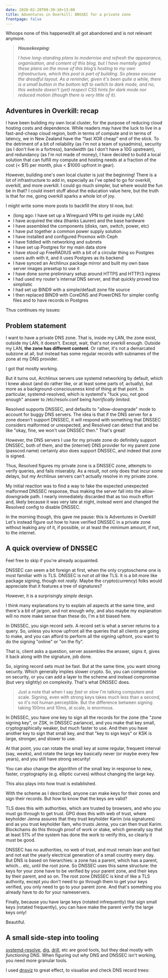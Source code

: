 ```yaml
---
date: 2020-02-28T09:39:10+13:00
title: Adventures in Overkill: DNSSEC for a private zone
frontpage: false
---
```


Whoops none of this happened/it all got abandoned and is not relevant anymore.

> ***Housekeeping***:
>
> _I have long-standing plans to modernise and refresh the appearance,
> organisation, and content of this blog, but I have mentally gated these plans
> on the move of this blog’s hosting to my own infrastructure, which this post
> is part of building. So please excuse the dreadful layout. As a reminder,
> given it's been quite a while, there is a small button in the bottom left to
> switch to dark mode, and no, this website doesn't (yet) respect CSS hints for
> dark mode nor reduced motion (though there is very little of it)._

## Adventures in Overkill: recap

I have been building my own local cluster, for the purpose of reducing cloud
hosting costs and dependence. While readers may have the luck to live in a
fast-and-cheap cloud region, both in terms of compute and in terms of latency,
we in New Zealand have the "fast XOR cheap" end of the stick. To the detriment
of a bit of reliability (as I'm not a team of sysadmins), security (as I don't
live in a fortress), bandwidth (as I don't have a 10G upstream), and redundancy
(as I'm not made of money), I have decided to build a local solution that can
fulfill my compute and hosting needs at a fraction of the cost (< $15 per month,
plus < $1000 upfront in gear).

However, building one's own local cluster is just the beginning! There is a lot
of infrastructure to add in, especially as I've opted to go for overkill,
overkill, and more overkill. I could go much simpler, but where would the fun
be in that? I could insert stuff about the education value here, but the truth
is that for me, going overkill sparks a whole lot of joy.

I might write some more posts to backfill the story til now, but:

 - (long ago: I have set up a Wireguard VPN to get inside my LAN)
 - I have acquired the idea (thanks Lauren) and the base hardware
 - I have assembled the components (disks, ram, switch, power, etc)
 - I have put together a common power supply solution
 - I have installed and configured Proxmox with Ceph
 - I have fiddled with networking and subnets
 - I have set up Postgres for my main data store
 - I have stood up FreeRADIUS with a bit of a circular thing so Postgres users auth with it, and it uses Postgres as its backend
 - I have synced an Archlinux package mirror and built my own base server images presetup to use it
 - I have done some preliminary setup around HTTPS and HTTP/3 ingress
 - I had used my router's internal DNS server, and that quickly proved too simplistic
 - I had set up BIND9 with a simple/default zone file source
 - I then replaced BIND9 with CoreDNS and PowerDNS for simpler config files and to have records in Postgres

Thus continues my issues:

## Problem statement

I want to have a private DNS zone. That is, inside my LAN, the zone exist,
outside my LAN, it doesn't. Except, wait, that's not overkill enough. Outside
my LAN, **the zone has different content**. Or rather, it's not a demarcated
subzone at all, but instead has some regular records with subnames of the zone
at my DNS provider.

I got that mostly working.

But it turns out, Archlinux servers use systemd networking by default, which I
knew about (and do rather like, or at least some parts of, actually), but more
as a background-consciousness kind of thing at that point. In particular,
systemd-resolved, which is systemd's "fuck you, not good enough" answer to
/etc/resolv.conf being _horrifically limited_.

Resolved supports DNSSEC, and defaults to "allow-downgrade" mode to account for
buggy DNS servers. The idea is that if the DNS server for a zone doesn't
support DNSSEC, it will respond with something that DNSSEC considers malformed
or unexpected, and Resolved can detect that and be like "okay, fine, we won't
use DNSSEC then." That's great!

However, the DNS servers I use for my private zone do definitely support
DNSSEC, both of them, and the (internet) DNS provider for my parent zone
(passcod.name) certainly also does support DNSSEC, and indeed that zone is
signed.

Thus, Resolved figures my private zone is a DNSSEC zone, attempts to verify
queries, and fails miserably. As a result, not only does that incur some
delays, but my Archlinux servers can't actually resolve in my private zone.

My initial reaction was to find a way to fake the expected unexpected malformed
DNSSEC response, thus making the server fall into the allow-downgrade path. I
nearly immediately discarded that as too much effort and, likely because it was
very late at night, instead went and changed the Resolved config to disable
DNSSEC.

In the morning though, this gave me pause: this is Adventures in Overkill!
Let's instead figure out how to have verified DNSSEC in a private zone without
leaking any of it, if possible, or at least the minimum amount, if not, to the
internet.

## A quick overview of DNSSEC

Feel free to skip if you're already acquainted.

DNSSEC can seem a bit foreign at first, when the only cryptoscheme one is most
familiar with is TLS. DNSSEC is _not at all_ like TLS. It is a bit more like
package signing, though not _really_. Maybe the crypto(currency) folks would
appreciate that it features a tree of signatures?

However, it is a surprisingly _simple_ design.

I think many explanations try to explain all aspects at the same time, and
there's a bit of jargon, and not enough _why_, and also maybe my explanation
will no more make sense than these do, I'm a bit biased here.

In DNSSEC, you sign record _sets_. A record set is what a server returns to a
query. So, unless you know upfront all the queries that all clients are going
to make, and you can afford to perform all the signing upfront, you want to do
the signing "online" or "on the fly".

That is, client asks a question, server assembles the answer, signs it, gives
it back along with the signature, job done.

So, signing record sets must be fast. But at the same time, you want strong
security. Which generally implies slower crypto. So, you can compromise on
security, or you can add a layer to the scheme and instead compromise (but very
slightly) on complexity. That's what DNSSEC does.

> Just a note that when I say _fast_ or _slow_ I'm talking computers and scale.
> Signing, even with strong keys takes much less than a second, so it's not
> human perceptible. But the difference between signing taking 100ms and 10ms,
> at scale, is enormous.

In DNSSEC, you have one key to sign all the records for the zone (the "zone
signing key", or ZSK, in DNSSEC parlance), and you make that key small,
cryptographically weaker, but much faster to use. And then you have another key
to sign that small key, and that "key to sign keys" or KSK is large, stronger,
and slower to use.

At that point, you can rotate the small key at some regular, frequent interval
(say, _weeks_), and rotate the large key basically never (or maybe every few
years), and you still have strong security!

You can also change the algorithm of the small key in response to new, faster,
cryptography (e.g. elliptic curves) without changing the large key.

This also plays into how trust is established.

With the scheme as I described, anyone can make keys for their zones and sign
their records. But how to know that the keys are valid?

TLS does this with authorities, which are trusted by browsers, and who you must
go through to get trust. GPG does this with web of trust, where keyholder Jenna
assures that they trust keyholder Karim (via signatures) and as you trust
keyholder Ilam, who trusts Jenna, you can then trust Karim. Blockchains do this
through proof of work or stake, which generally say that at least 51% of the
system has done the work to verify this, so clearly it must be good.

DNSSEC has no authorities, no web of trust, and must remain lean and fast and
not eat the yearly electrical generation of a small country every day. But DNS
is based on hierarchies: a zone has a parent, which has a parent, which... etc,
until the root zone. So DNSSEC uses this same structure: the keys for your zone
have to be verified by your parent zone, and their keys by their parent, and so
on. The root zone DNSSEC is kind of like a TLS authority, except _you_ don't
need to go through them to get your keys verified, you only need to go to your
parent zone. And that's something you already have to do for your nameservers.

Finally, because you have large keys (rotated infrequently) that sign small keys
(rotated frequently), you can have make the parent verify the large keys only!

Beautiful.

## A small side-step into tooling

[systemd-resolve], [dig], [drill], etc are good tools, but they deal mostly
with _functioning_ DNS. When figuring out _why_ DNS and DNSSEC isn't working,
you need more granular tools.

I used [dnsviz] to great effect, to visualise and check DNS record trees:

```
```

[systemd-resolve]: http://man7.org/linux/man-pages/man1/systemd-resolve.1.html
[dig]: https://en.wikipedia.org/wiki/Dig_(command)
[drill]: https://linux.die.net/man/1/drill
[dnsviz]: https://github.com/dnsviz/dnsviz


##
